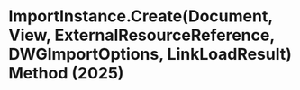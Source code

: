 # ImportInstance.Create(Document, View, ExternalResourceReference, DWGImportOptions, LinkLoadResult) Method (2025)

﻿
